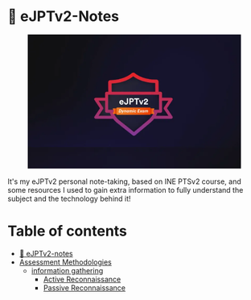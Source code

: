 # 🔗 eJPTv2-Notes

<figure><img src=".gitbook/assets/ejpt.png" alt=""><figcaption></figcaption></figure>

It's my eJPTv2 personal note-taking, based on INE PTSv2 course, and some resources I used to gain extra information to fully understand the subject and the technology behind it!



# Table of contents

* [🔗 eJPTv2-notes](README.md)
* [Assessment Methodologies](assessment-methodologies/README.md)
  * [information gathering](assessment-methodologies/information-gathering/README.md)
    * [Active Reconnaissance](assessment-methodologies/assessment-methodologies-information-gathering/active-reconnaissance.md)
    * [Passive Reconnaissance](assessment-methodologies/assessment-methodologies-information-gathering/passive-reconnaissance.md)
